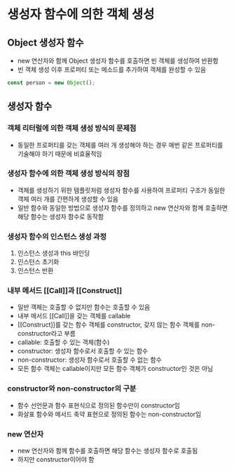 # 생성자 함수에 의한 객체 생성

## Object 생성자 함수

- new 연산자와 함께 Object 생성자 함수를 호출하면 빈 객체를 생성하여 반환함
- 빈 객체 생성 이후 프로퍼티 또는 메소드를 추가하여 객체를 완성할 수 있음

```js
const person = new Object();
```

## 생성자 함수

### 객체 리터럴에 의한 객체 생성 방식의 문제점

- 동일한 프로퍼티를 갖는 객체를 여러 개 생성해야 하는 경우 매번 같은 프로퍼티를 기술해야 하기 때문에 비효율적임

### 생성자 함수에 의한 객체 생성 방식의 장점

- 객체를 생성하기 위한 템플릿처럼 생성자 함수를 사용하여 프로퍼티 구조가 동일한 객체 여러 개를 간편하게 생성할 수 있음
- 일반 함수와 동일한 방법으로 생성자 함수를 정의하고 new 연산자와 함께 호출하면 해당 함수는 생성자 함수로 동작함

### 생성자 함수의 인스턴스 생성 과정

1. 인스턴스 생성과 this 바인딩
2. 인스턴스 초기화
3. 인스턴스 반환

### 내부 메서드 [[Call]]과 [[Construct]]

- 일반 객체는 호출할 수 없지만 함수는 호출할 수 있음
- 내부 메서드 [[Call]]을 갖는 객체를 callable
- [[Construct]]를 갖는 함수 객체를 constructor, 갖지 않는 함수 객체를 non-constructor라고 부름
- callable: 호출할 수 있는 객체(함수)
- constructor: 생성자 함수로서 호출할 수 있는 함수
- non-constructor: 생성자 함수로서 호출할 수 없는 함수
- 모든 함수 객체는 callable이지만 모든 함수 객체가 constructor인 것은 아님

### constructor와 non-constructor의 구분

- 함수 선언문과 함수 표현식으로 정의된 함수만이 constructor임
- 화살표 함수와 메서드 축약 표현으로 정의된 함수는 non-constructor임

### new 연산자

- new 연산자와 함께 함수를 호출하면 해당 함수는 생성자 함수로 호출됨
- 하지만 constructor이어야 함

